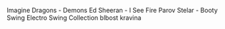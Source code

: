 Imagine Dragons - Demons
Ed Sheeran - I See Fire
Parov Stelar - Booty Swing
Electro Swing Collection
blbost
kravina